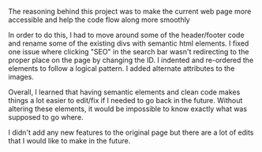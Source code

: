 The reasoning behind this project was to make the current web page more accessible and help the code flow along more smoothly

In order to do this, I had to move around some of the header/footer code and rename some of the existing divs with semantic html elements.
I fixed one issue where clicking "SEO" in the search bar wasn't redirecting to the proper place on the page by changing the ID.
I indented and re-ordered the elements to follow a logical pattern.
I added alternate attributes to the images.

Overall, I learned that having semantic elements and clean code makes things a lot easier to edit/fix if I needed to go back in the future.
Without altering these elements, it would be impossible to know exactly what was supposed to go where.

I didn't add any new features to the original page but there are a lot of edits that I would like to make in the future.
